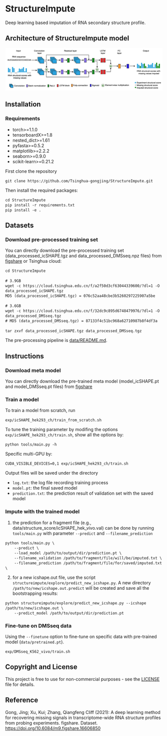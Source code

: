 # StructureImpute
Deep learning based imputation of RNA secondary structure profile.

##  Architecture of StructureImpute model

![](misc/StructureImpute_framework.png)


## Installation


### Requirements

* torch>=1.1.0
* tensorboardX>=1.8
* nested_dict>=1.61
* pyfasta>=0.5.2
* matplotlib>=2.2.2
* seaborn>=0.9.0
* scikit-learn>=0.21.2

First clone the repository

```
git clone https://github.com/Tsinghua-gongjing/StructureImpute.git
```

Then install the required packages:

```
cd StructureImpute
pip install -r requirements.txt
pip install -e .
```

## Datasets


### Download pre-processed training set


You can directly download the pre-processed training set (data_processed_icSHAPE.tgz and data_processed_DMSseq.npz files) from [figshare](https://doi.org/10.6084/m9.figshare.16606850) or Tsinghua cloud:

```
cd StructureImpute

# 3.9GB
wget -c https://cloud.tsinghua.edu.cn/f/a2f50d3cf63044339600/?dl=1 -O data_processed_icSHAPE.tgz
MD5 (data_processed_icSHAPE.tgz) = 076c52aa48cbe3b5260297225907a5be

# 3.6GB
wget -c https://cloud.tsinghua.edu.cn/f/32dc9c895d6748479976/?dl=1 -O data_processed_DMSseq.tgz
# MD5 (data_processed_DMSseq.tgz) = 87133f4c51bc968a62710987b8f4df3a

tar zxvf data_processed_icSHAPE.tgz data_processed_DMSseq.tgz
```

The pre-processing pipeline is [data/README.md](data/README.md).

## Instructions


### Download meta model

You can directly download the pre-trained meta model (model_icSHAPE.pt and model_DMSseq.pt files) from [figshare](https://doi.org/10.6084/m9.figshare.16606850)

### Train a model

To train a model from scratch, run

```
exp/icSHAPE_hek293_ch/train_from_scratch.sh
```

To tune the training parameter by modifing the options `exp/icSHAPE_hek293_ch/train.sh`, show all the options by: 

```
python tools/main.py -h
```

Specific multi-GPU by:

```
CUDA_VISIBLE_DEVICES=0,1 exp/icSHAPE_hek293_ch/train.sh
```

Output files will be saved under the directory

* `log.txt`: the log file recording training process
* `model.pt`: the final saved model
* `prediction.txt`: the prediction result of validation set with the saved model

### Impute with the trained model

1. the prediction for a fragment file (e.g., data/structure_score/icSHAPE_hek_vivo.val) can be done by running `tools/main.py` with parameter `--predict` and `--filename_prediction`

```
python tools/main.py \
    --predict \
    --load_model /path/to/output/dir/prediction.pt \
    --filename_validation /path/to/fragment/file/will/be/imputed.txt \
    --filename_prediction /path/to/fragment/file/for/saved/imputed.txt \
```

2. for a new icshape.out file, use the script `structureimpute/explore/predict_new_icshape.py`. A new directory `/path/to/new/icshape.out.predict` will be created and save all the bootstrapping results:

```
python structureimpute/explore/predict_new_icshape.py --icshape /path/to/new/icshape.out \
	--predict_model /path/to/output/dir/prediction.pt
```

### Fine-tune on DMSseq data

Using the `--finetune` option to fine-tune on specific data with pre-trained model (`data/pretrained.pt`).
```
exp/DMSseq_K562_vivo/train.sh
```



## Copyright and License

This project is free to use for non-commercial purposes - see the [LICENSE](https://github.com/Tsinghua-gongjing/StructureImpute/blob/master/LICENSE) file for details.

## Reference

Gong, Jing; Xu, Kui; Zhang, Qiangfeng Cliff (2021): A deep learning method for recovering missing signals in transcriptome-wide RNA structure profiles from probing experiments. figshare. Dataset. https://doi.org/10.6084/m9.figshare.16606850

